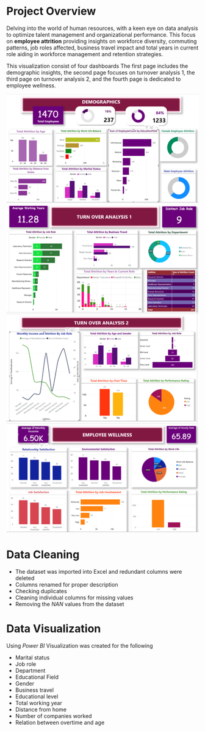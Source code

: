 # Project Overview
Delving into the world of human resources, with a keen eye on data analysis to optimize talent management and organizational performance. This focus on **employee attrition** providing insights on workforce diversity, commuting patterns, job roles affected, business travel impact and total years in current role aiding in workforce management and retention strategies.

This visualization consist of four dashboards
The first page includes the demographic insights, the second page focuses on turnover analysis 1, the third page on turnover analysis 2, and the fourth page is dedicated to employee wellness.

<img src='demographics.png'>
<img src='analysis_1.png'>
<img src='analysis_2.png'>
<img src='employee_wellness.png'>

# Data Cleaning
- The dataset was imported into Excel and redundant columns were deleted
- Columns renamed for proper description
- Checking duplicates
- Cleaning individual columns for missing values
- Removing the *NAN* values from the dataset

# Data Visualization
Using *Power BI* Visualization was created for the following
- Marital status
- Job role
- Department
- Educational Field
- Gender
- Business travel
- Educational level
-  Total working year
- Distance from home
- Number of companies worked
- Relation between overtime and age